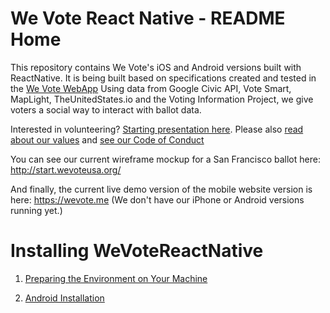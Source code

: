 # We Vote React Native - README Home

This repository contains We Vote's iOS and Android versions built with ReactNative. It is being built based on 
 specifications created and tested in the [We Vote WebApp](https://github.com/wevote/WebApp) Using data from
Google Civic API, Vote Smart, MapLight, TheUnitedStates.io and the Voting Information Project, 
we give voters a social way to interact with ballot data.

Interested in volunteering? [Starting presentation here](https://prezi.com/5v4drd74pt6n/we-vote-introduction-strategic-landscape/). Please also [read about our values](https://wevote.hackpad.com/Community-Rules-C0sn7DhZhDt) and [see our Code of Conduct](CODE_OF_CONDUCT.md)

You can see our current wireframe mockup for a San Francisco ballot here:
http://start.wevoteusa.org/

And finally, the current live demo version of the mobile website version is here: https://wevote.me 
(We don't have our iPhone or Android versions running yet.)

# Installing WeVoteReactNative

1. [Preparing the Environment on Your Machine](docs/installing/ENVIRONMENT.md)

1. [Android Installation](docs/installing/README_INSTALLING_ANDROID.md)
